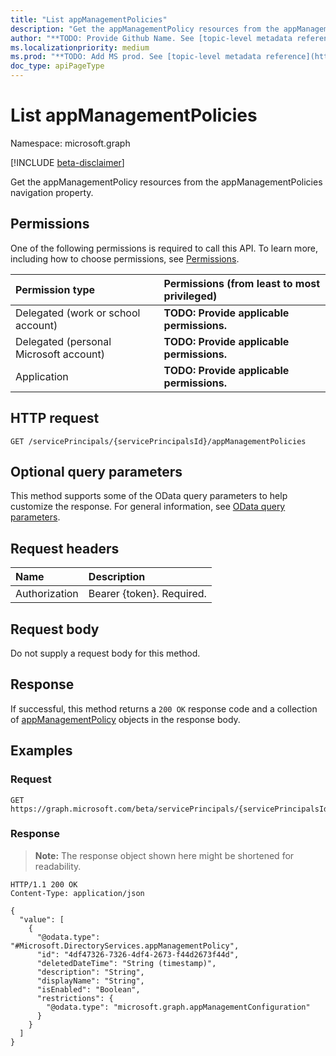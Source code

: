 ```yaml
---
title: "List appManagementPolicies"
description: "Get the appManagementPolicy resources from the appManagementPolicies navigation property."
author: "**TODO: Provide Github Name. See [topic-level metadata reference](https://msgo.azurewebsites.net/add/document/guidelines/metadata.html#topic-level-metadata)**"
ms.localizationpriority: medium
ms.prod: "**TODO: Add MS prod. See [topic-level metadata reference](https://msgo.azurewebsites.net/add/document/guidelines/metadata.html#topic-level-metadata)**"
doc_type: apiPageType
---
```


# List appManagementPolicies
Namespace: microsoft.graph

[!INCLUDE [beta-disclaimer](../../includes/beta-disclaimer.md)]

Get the appManagementPolicy resources from the appManagementPolicies navigation property.

## Permissions
One of the following permissions is required to call this API. To learn more, including how to choose permissions, see [Permissions](/graph/permissions-reference).

|Permission type|Permissions (from least to most privileged)|
|:---|:---|
|Delegated (work or school account)|**TODO: Provide applicable permissions.**|
|Delegated (personal Microsoft account)|**TODO: Provide applicable permissions.**|
|Application|**TODO: Provide applicable permissions.**|

## HTTP request

<!-- {
  "blockType": "ignored"
}
-->
``` http
GET /servicePrincipals/{servicePrincipalsId}/appManagementPolicies
```

## Optional query parameters
This method supports some of the OData query parameters to help customize the response. For general information, see [OData query parameters](/graph/query-parameters).

## Request headers
|Name|Description|
|:---|:---|
|Authorization|Bearer {token}. Required.|

## Request body
Do not supply a request body for this method.

## Response

If successful, this method returns a `200 OK` response code and a collection of [appManagementPolicy](../resources/appmanagementpolicy.md) objects in the response body.

## Examples

### Request
<!-- {
  "blockType": "request",
  "name": "list_appmanagementpolicy"
}
-->
``` http
GET https://graph.microsoft.com/beta/servicePrincipals/{servicePrincipalsId}/appManagementPolicies
```


### Response
>**Note:** The response object shown here might be shortened for readability.
<!-- {
  "blockType": "response",
  "truncated": true,
  "@odata.type": "Collection(Microsoft.DirectoryServices.appManagementPolicy)"
}
-->
``` http
HTTP/1.1 200 OK
Content-Type: application/json

{
  "value": [
    {
      "@odata.type": "#Microsoft.DirectoryServices.appManagementPolicy",
      "id": "4df47326-7326-4df4-2673-f44d2673f44d",
      "deletedDateTime": "String (timestamp)",
      "description": "String",
      "displayName": "String",
      "isEnabled": "Boolean",
      "restrictions": {
        "@odata.type": "microsoft.graph.appManagementConfiguration"
      }
    }
  ]
}
```

